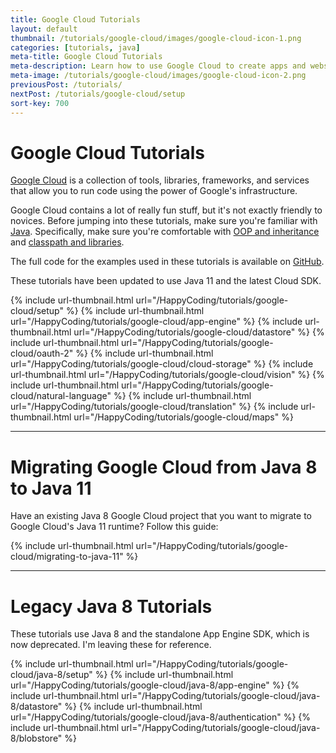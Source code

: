 ```yaml
---
title: Google Cloud Tutorials
layout: default
thumbnail: /tutorials/google-cloud/images/google-cloud-icon-1.png
categories: [tutorials, java]
meta-title: Google Cloud Tutorials
meta-description: Learn how to use Google Cloud to create apps and websites!
meta-image: /tutorials/google-cloud/images/google-cloud-icon-2.png
previousPost: /tutorials/
nextPost: /tutorials/google-cloud/setup
sort-key: 700
---
```


# Google Cloud Tutorials

[Google Cloud](https://cloud.google.com/) is a collection of tools, libraries, frameworks, and services that allow you to run code using the power of Google's infrastructure.

Google Cloud contains a lot of really fun stuff, but it's not exactly friendly to novices. Before jumping into these tutorials, make sure you're familiar with [Java](/tutorials/java). Specifically, make sure you're comfortable with [OOP and inheritance](/tutorials/java/inheritance) and [classpath and libraries](/tutorials/java/libraries).

The full code for the examples used in these tutorials is available on [GitHub](https://github.com/KevinWorkman/GoogleCloudExamples).

These tutorials have been updated to use Java 11 and the latest Cloud SDK.

<div class="thumbnail-link-container">
{% include url-thumbnail.html url="/HappyCoding/tutorials/google-cloud/setup" %}
{% include url-thumbnail.html url="/HappyCoding/tutorials/google-cloud/app-engine" %}
{% include url-thumbnail.html url="/HappyCoding/tutorials/google-cloud/datastore" %}
{% include url-thumbnail.html url="/HappyCoding/tutorials/google-cloud/oauth-2" %}
{% include url-thumbnail.html url="/HappyCoding/tutorials/google-cloud/cloud-storage" %}
{% include url-thumbnail.html url="/HappyCoding/tutorials/google-cloud/vision" %}
{% include url-thumbnail.html url="/HappyCoding/tutorials/google-cloud/natural-language" %}
{% include url-thumbnail.html url="/HappyCoding/tutorials/google-cloud/translation" %}
{% include url-thumbnail.html url="/HappyCoding/tutorials/google-cloud/maps" %}
</div>

---

# Migrating Google Cloud from Java 8 to Java 11

Have an existing Java 8 Google Cloud project that you want to migrate to Google Cloud's Java 11 runtime? Follow this guide:

{% include url-thumbnail.html url="/HappyCoding/tutorials/google-cloud/migrating-to-java-11" %}

---

# Legacy Java 8 Tutorials

These tutorials use Java 8 and the standalone App Engine SDK, which is now deprecated. I'm leaving these for reference.

<div class="thumbnail-link-container">
{% include url-thumbnail.html url="/HappyCoding/tutorials/google-cloud/java-8/setup" %}
{% include url-thumbnail.html url="/HappyCoding/tutorials/google-cloud/java-8/app-engine" %}
{% include url-thumbnail.html url="/HappyCoding/tutorials/google-cloud/java-8/datastore" %}
{% include url-thumbnail.html url="/HappyCoding/tutorials/google-cloud/java-8/authentication" %}
{% include url-thumbnail.html url="/HappyCoding/tutorials/google-cloud/java-8/blobstore" %}
</div>
